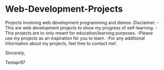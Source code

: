 # Web-Development-Projects
Projects involving web development programming and demos.
Disclaimer:
-This are web development projects to show my progress of self-learning.
-This projects are to only meant for education/learning purposes.
-Please use my projects as an inspiration for you to learn.
-For any additional information about my projects, feel free to contact me!.

Sincerely,

Teslapr97

